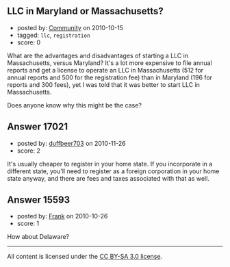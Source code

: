 ## LLC in Maryland or Massachusetts?

- posted by: [Community](https://stackexchange.com/users/-1/-1-community) on 2010-10-15
- tagged: `llc`, `registration`
- score: 0

What are the advantages and disadvantages of starting a LLC in Massachusetts, versus Maryland?  It's a lot more expensive to file annual reports and get a license to operate an LLC in Massachusetts (512 for annual reports and 500 for the registration fee) than in Maryland (196 for reports and 300 fees), yet I was told that it was better to start LLC in Massachusetts.  

Does anyone know why this might be the case?


## Answer 17021

- posted by: [duffbeer703](https://stackexchange.com/users/-1/1422-duffbeer703) on 2010-11-26
- score: 2

It's usually cheaper to register in your home state. If you incorporate in a different state, you'll need to register as a foreign corporation in your home state anyway, and there are fees and taxes associated with that as well.


## Answer 15593

- posted by: [Frank](https://stackexchange.com/users/-1/4858-frank) on 2010-10-26
- score: 1

How about Delaware? 



---

All content is licensed under the [CC BY-SA 3.0 license](https://creativecommons.org/licenses/by-sa/3.0/).
